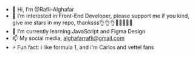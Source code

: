 - 👋 Hi, I’m @Rafli-Alghafar
- 👀 I’m interested in Front-End Developer, please support me if you kind, give me stars in my repo, thanksss👌👌👌🙏🙏🙌🙌🙌
- 🌱 I’m currently learning JavaScript and Figma Design
- 📫 My social media, alghafarrafli@gmail.com
- ⚡ Fun fact: i like formula 1, and i'm Carlos and vettel fans

<!---
Rafli-Alghafar/Rafli-Alghafar is a ✨ special ✨ repository because its `README.md` (this file) appears on your GitHub profile.
You can click the Preview link to take a look at your changes.
--->
